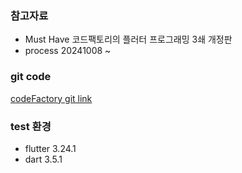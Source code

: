 ### 참고자료

- Must Have 코드팩토리의 플러터 프로그래밍 3쇄 개정판
- process 20241008 ~

### git code

[codeFactory git link](https://github.com/codefactory-co)

### test 환경

- flutter 3.24.1
- dart 3.5.1
